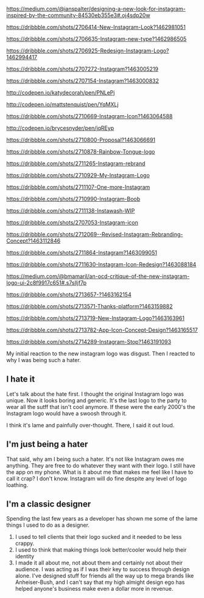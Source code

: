 ---
---

https://medium.com/@ianspalter/designing-a-new-look-for-instagram-inspired-by-the-community-84530eb355e3#.oj4sdp20w



https://dribbble.com/shots/2706414-New-Instagram-Look?1462981051

https://dribbble.com/shots/2706635-Instagram-new-type?1462986505

https://dribbble.com/shots/2706925-Redesign-Instagram-Logo?1462994417


https://dribbble.com/shots/2707272-Instagram?1463005219

https://dribbble.com/shots/2707154-Instagram?1463000832

http://codepen.io/katydecorah/pen/PNLePj


http://codepen.io/mattstenquist/pen/YqMXLj

https://dribbble.com/shots/2710669-Instagram-Icon?1463064588

http://codepen.io/brycesnyder/pen/jqREyp


https://dribbble.com/shots/2710800-Proposal?1463066691

https://dribbble.com/shots/2710878-Rainbow-Tongue-logo

https://dribbble.com/shots/2711265-Instagram-rebrand

https://dribbble.com/shots/2710929-My-Instagram-Logo

https://dribbble.com/shots/2711107-One-more-Instagram

https://dribbble.com/shots/2710990-Instagram-Boob

https://dribbble.com/shots/2711138-Instawash-WIP

https://dribbble.com/shots/2707053-Instagram-icon


https://dribbble.com/shots/2712069--Revised-Instagram-Rebranding-Concept?1463112846

https://dribbble.com/shots/2711864-Instagram?1463099051

https://dribbble.com/shots/2711630-Instagram-Icon-Redesign?1463088184



https://medium.com/@bmamaril/an-ocd-critique-of-the-new-instagram-logo-ui-2c8f9917c651#.s7slljf7p



https://dribbble.com/shots/2713657-?1463162154

https://dribbble.com/shots/2713571-Thanks-platform?1463159882

https://dribbble.com/shots/2713719-New-Instagram-Logo?1463163961

https://dribbble.com/shots/2713782-App-Icon-Concept-Design?1463165517

https://dribbble.com/shots/2714289-Instagram-Stop?1463191093





My initial reaction to the new instagram logo was disgust. Then I reacted to why I was being such a hater.

## I hate it
Let's talk about the hate first. I thought the original Instagram logo was unique. Now it looks boring and generic. It's the last logo to the party to wear all the sutff that isn't cool anymore. If these were the early 2000's the Instagram logo would have a swoosh through it.

I think it's lame and painfully over-thought. There, I said it out loud.


## I'm just being a hater
That said, why am I being such a hater. It's not like Instagram owes me anything. They are free to do whatever they want with their logo. I still have the app on my phone. What is it about me that makes me feel like I have to call it crap? I don't know. Instagram will do fine despite any level of logo loathing.

## I'm a classic designer
Spending the last few years as a developer has shown me some of the lame things I used to do as a designer.
1. I used to tell clients that their logo sucked and it needed to be less crappy.
2. I used to think that making things look better/cooler would help their identity
3. I made it all about me, not about them and certainly not about their audience. I was acting as if I was their key to success through design alone. I've designed stuff for friends all the way up to mega brands like Anheiser-Bush, and I can't say that my high almight design ego has helped anyone's business make even a dollar more in revenue.

